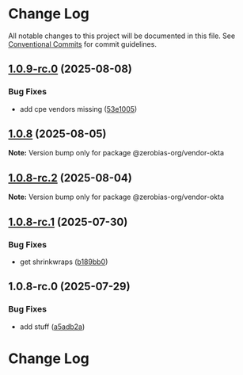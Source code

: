 # Change Log

All notable changes to this project will be documented in this file.
See [Conventional Commits](https://conventionalcommits.org) for commit guidelines.

## [1.0.9-rc.0](https://github.com/zerobias-org/vendor/compare/@zerobias-org/vendor-okta@1.0.8...@zerobias-org/vendor-okta@1.0.9-rc.0) (2025-08-08)


### Bug Fixes

* add cpe vendors missing ([53e1005](https://github.com/zerobias-org/vendor/commit/53e100520e848be73b2cba8a0ef4f184844b8abb))





## [1.0.8](https://github.com/zerobias-org/vendor/compare/@zerobias-org/vendor-okta@1.0.8-rc.2...@zerobias-org/vendor-okta@1.0.8) (2025-08-05)

**Note:** Version bump only for package @zerobias-org/vendor-okta





## [1.0.8-rc.2](https://github.com/zerobias-org/vendor/compare/@zerobias-org/vendor-okta@1.0.8-rc.1...@zerobias-org/vendor-okta@1.0.8-rc.2) (2025-08-04)

**Note:** Version bump only for package @zerobias-org/vendor-okta





## [1.0.8-rc.1](https://github.com/zerobias-org/vendor/compare/@zerobias-org/vendor-okta@1.0.8-rc.0...@zerobias-org/vendor-okta@1.0.8-rc.1) (2025-07-30)


### Bug Fixes

* get shrinkwraps ([b189bb0](https://github.com/zerobias-org/vendor/commit/b189bb0cf53ad66427530ccc0eab7824527942d3))





## 1.0.8-rc.0 (2025-07-29)


### Bug Fixes

* add stuff ([a5adb2a](https://github.com/zerobias-org/vendor/commit/a5adb2aecd0670c42e9077affecb6a047bf30fc6))





# Change Log
